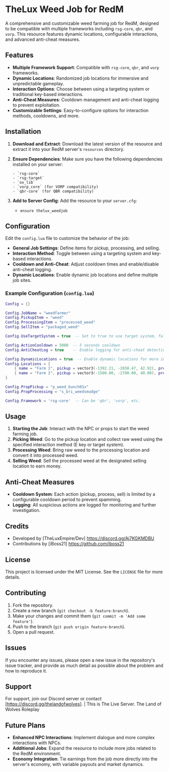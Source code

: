 
# TheLux Weed Job for RedM

A comprehensive and customizable weed farming job for RedM, designed to be compatible with multiple frameworks including `rsg-core`, `qbr`, and `vorp`. This resource features dynamic locations, configurable interactions, and advanced anti-cheat measures.

## Features

- **Multiple Framework Support**: Compatible with `rsg-core`, `qbr`, and `vorp` frameworks.
- **Dynamic Locations**: Randomized job locations for immersive and unpredictable gameplay.
- **Interaction Options**: Choose between using a targeting system or traditional key-based interactions.
- **Anti-Cheat Measures**: Cooldown management and anti-cheat logging to prevent exploitation.
- **Customizable Settings**: Easy-to-configure options for interaction methods, cooldowns, and more.

## Installation

1. **Download and Extract**: Download the latest version of the resource and extract it into your RedM server's `resources` directory.
2. **Ensure Dependencies**: Make sure you have the following dependencies installed on your server:
   ```
   - `rsg-core`
   - `rsg-target`
   - `ox_lib`
   - `vorp_core` (for VORP compatibility)
   - `qbr-core` (for QBR compatibility)

4. **Add to Server Config**: Add the resource to your `server.cfg`:

    - `ensure thelux_weedjob`


## Configuration

Edit the `config.lua` file to customize the behavior of the job:

- **General Job Settings**: Define items for pickup, processing, and selling.
- **Interaction Method**: Toggle between using a targeting system and key-based interactions.
- **Cooldown and Anti-Cheat**: Adjust cooldown times and enable/disable anti-cheat logging.
- **Dynamic Locations**: Enable dynamic job locations and define multiple job sites.

### Example Configuration (`config.lua`)

```lua
Config = {}

Config.JobName = "weedfarmer"
Config.PickupItem = "weed"
Config.ProcessingItem = "processed_weed"
Config.SellItem = "packaged_weed"

Config.UseTargetSystem = true  -- Set to true to use target system, false for key-based interactions

Config.ActionCooldown = 5000  -- 5 seconds cooldown
Config.AntiCheatLog = true    -- Enable logging for anti-cheat detection

Config.DynamicLocations = true  -- Enable dynamic locations for more immersive gameplay
Config.Locations = {
    { name = "Farm 1", pickup = vector3(-1392.21, -2650.47, 42.92), process = vector3(-1387.56, -2660.53, 42.92), sell = vector3(-1378.48, -2673.44, 42.92) },
    { name = "Farm 2", pickup = vector3(-1500.00, -2700.00, 40.00), process = vector3(-1505.00, -2710.00, 40.00), sell = vector3(-1495.00, -2720.00, 40.00) },
}

Config.PropPickup = "p_weed_bunch01x"
Config.PropProcessing = "s_bri_weedsmudge"

Config.Framework = 'rsg-core'  -- Can be 'qbr', 'vorp', etc.
```

## Usage

1. **Starting the Job**: Interact with the NPC or props to start the weed farming job.
2. **Picking Weed**: Go to the pickup location and collect raw weed using the specified interaction method (E key or target system).
3. **Processing Weed**: Bring raw weed to the processing location and convert it into processed weed.
4. **Selling Weed**: Sell the processed weed at the designated selling location to earn money.

## Anti-Cheat Measures

- **Cooldown System**: Each action (pickup, process, sell) is limited by a configurable cooldown period to prevent spamming.
- **Logging**: All suspicious actions are logged for monitoring and further investigation.

## Credits

- Developed by [TheLuxEmpire/Dev] https://discord.gg/Aj7KGKMDBU
- Contributions by [iBoss21] https://github.com/iboss21

## License

This project is licensed under the MIT License. See the `LICENSE` file for more details.

## Contributing

1. Fork the repository.
2. Create a new branch (`git checkout -b feature-branch`).
3. Make your changes and commit them (`git commit -m 'Add some feature'`).
4. Push to the branch (`git push origin feature-branch`).
5. Open a pull request.

## Issues

If you encounter any issues, please open a new issue in the repository's issue tracker, and provide as much detail as possible about the problem and how to reproduce it.

## Support

For support, join our Discord server or contact [https://discord.gg/thelandofwolves].  | This is The Live Server.  The Land of Wolves Roleplay

## Future Plans

- **Enhanced NPC Interactions**: Implement dialogue and more complex interactions with NPCs.
- **Additional Jobs**: Expand the resource to include more jobs related to the RedM environment.
- **Economy Integration**: Tie earnings from the job more directly into the server's economy, with variable payouts and market dynamics.
